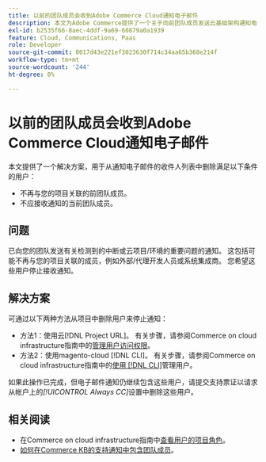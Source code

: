 ```yaml
---
title: 以前的团队成员会收到Adobe Commerce Cloud通知电子邮件
description: 本文为Adobe Commerce提供了一个关于向前团队成员发送云基础架构通知电子邮件的解决方案。
exl-id: b2535f66-8aec-4ddf-9a69-60879a0a1939
feature: Cloud, Communications, Paas
role: Developer
source-git-commit: 0017d43e221ef3023630f714c34aa65b368e214f
workflow-type: tm+mt
source-wordcount: '244'
ht-degree: 0%

---
```


# 以前的团队成员会收到Adobe Commerce Cloud通知电子邮件

本文提供了一个解决方案，用于从通知电子邮件的收件人列表中删除满足以下条件的用户：
* 不再与您的项目关联的前团队成员。
* 不应接收通知的当前团队成员。

## 问题

已向您的团队发送有关检测到的中断或云项目/环境的重要问题的通知。 这包括可能不再与您的项目关联的成员，例如外部/代理开发人员或系统集成商。 您希望这些用户停止接收通知。

## 解决方案

可通过以下两种方法从项目中删除用户来停止通知：

* 方法1：使用云[!DNL Project URL]。 有关步骤，请参阅Commerce on cloud infrastructure指南中的[管理用户访问权限](https://experienceleague.adobe.com/docs/commerce-cloud-service/user-guide/project/user-access.html)。
* 方法2：使用magento-cloud [!DNL CLI]。 有关步骤，请参阅Commerce on cloud infrastructure指南中的[使用 [!DNL CLI]](https://experienceleague.adobe.com/docs/commerce-cloud-service/user-guide/project/user-access.html#manage-users-with-the-cli)管理用户。

如果此操作已完成，但电子邮件通知仍继续包含这些用户，请提交支持票证以请求从帐户上的&#x200B;*[!UICONTROL Always CC]*&#x200B;设置中删除这些用户。

## 相关阅读

* 在Commerce on cloud infrastructure指南中[查看用户的项目角色](https://experienceleague.adobe.com/docs/commerce-cloud-service/user-guide/project/user-access.html#view-a-user的project-role)。
* [如何在Commerce KB的支持通知中包含团队成员](https://experienceleague.adobe.com/docs/commerce-knowledge-base/kb/how-to/how-to-include-a-team-member-in-support-notifications.html)。
